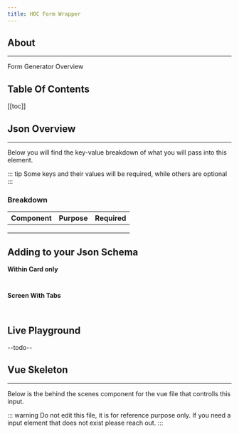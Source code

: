 ```yaml
---
title: HOC Form Wrapper
---
```


## About
---

Form Generator Overview



## Table Of Contents

[[toc]]

## Json Overview
---

Below you will find the key-value breakdown of what you will pass into this element.

::: tip
Some keys and their values will be required, while others are optional
:::

### Breakdown

| Component | Purpose | Required |
|:-----|:----------:|:-----------|
|  | | |
|  || |
|  |  | | 



## Adding to your Json Schema

**Within Card only**

```json



```


**Screen With Tabs**

```json



```


## Live Playground

--todo--






## Vue Skeleton
---

Below is the behind the scenes component for the vue file that controlls this input.

::: warning
Do not edit this file, it is for reference purpose only. If you need a input element that does not exist please reach out.
:::








 